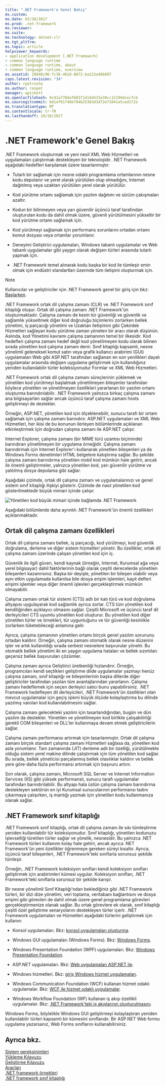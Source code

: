 ```yaml
---
title: ".NET Framework'e Genel Bakış"
ms.custom: 
ms.date: 03/30/2017
ms.prod: .net-framework
ms.reviewer: 
ms.suite: 
ms.technology: dotnet-clr
ms.tgt_pltfrm: 
ms.topic: article
helpviewer_keywords:
- application development [.NET Framework]
- common language runtime
- common language runtime, about
- common language runtime, overview
ms.assetid: 29848c96-fc36-462d-8072-ba223a40b697
caps.latest.revision: "34"
author: rpetrusha
ms.author: ronpet
manager: wpickett
ms.openlocfilehash: 9c41a7760afb03f1d14d433a30cc12194dcecfcb
ms.sourcegitcommit: bd1ef61f4bb794b25383d3d72e71041a5ced172e
ms.translationtype: MT
ms.contentlocale: tr-TR
ms.lasthandoff: 10/18/2017
---
```

# <a name="overview-of-the-net-framework"></a>.NET Framework'e Genel Bakış

.NET Framework oluşturmak ve yeni nesil XML Web Hizmetleri ve uygulamaları çalıştırmak destekleyen bir teknolojidir. .NET Framework aşağıdaki hedefleri karşılamak üzere tasarlanmıştır:

- Tutarlı bir sağlamak için nesne odaklı programlama ortamlarının nesne kodu depolanır ve yerel olarak yürütülen olup olmadığını, Internet dağıtılmış veya uzaktan yürütülen yerel olarak yürütülür.

- Kod yürütme ortamı sağlamak için yazılım dağıtımı ve sürüm çakışmaları azaltır.

- Kodun bir bilinmeyen veya yarı güvenilir üçüncü taraf tarafından oluşturulan kodu da dahil olmak üzere, güvenli yürütülmesini yükseltir bir kod yürütme ortamı sağlamak için.

- Kod yürütmeyi sağlamak için performans sorunlarını ortadan ortamı komut dosyası veya ortamlar yorumlanır.

- Deneyimi Geliştirici uygulamaları, Windows tabanlı uygulamalar ve Web tabanlı uygulamalar gibi yaygın olarak değişen türleri arasında tutarlı yapmak için.

- .NET Framework temel alınarak kodu başka bir kod ile tümleşir emin olmak için endüstri standartları üzerinde tüm iletişimi oluşturmak için.

> [!NOTE]
> Kullanıcılar ve geliştiriciler için .NET Framework genel bir giriş için bkz: [Başlarken](../../../docs/framework/get-started/index.md).

.NET Framework ortak dil çalışma zamanı (CLR) ve .NET Framework sınıf kitaplığı oluşur. Ortak dil çalışma zamanı .NET Framework'ün oluşturmaktadır. Çalışma zamanı de kesin tür güvenliği ve güvenlik ve sağlamlık yükseltmek diğer kod doğruluğu biçimlerini zorlarken bellek yönetimi, iş parçacığı yönetimi ve Uzaktan iletişimini gibi Çekirdek Hizmetleri sağlayan kodu yürütme zaman yöneten bir aracı olarak düşünün. Aslında, kod Yönetimi kavramı çalışma zamanının temel bir ilkesidir. Kod hedefleri çalışma zamanı hedef değil kod yönetilmeyen kodu olarak bilinen sırada yönetilen kod çalışma zamanı denir. Sınıf kitaplığı kapsamlı, nesne yönelimli geleneksel komut satırı veya grafik kullanıcı arabirimi (GUI) uygulamaları Web gibi ASP.NET tarafından sağlanan en son yenilikleri dayalı uygulamalar arasında değişen uygulama geliştirmek için kullandığınız yeniden kullanılabilir türler koleksiyonudur Formlar ve XML Web Hizmetleri.

.NET Framework ortak dil çalışma zamanı süreçlerinin yüklemek ve yönetilen kod yürütmeyi başlatmak yönetilmeyen bileşenler tarafından böylece yönetilen ve yönetilmeyen özellikleri yararlanan bir yazılım ortamı oluşturma barındırılabilir. .NET Framework yalnızca birkaç çalışma zamanı ana bilgisayarları sağlar ancak üçüncü taraf çalışma zamanı hosts geliştirmeyi de destekler.

Örneğin, ASP.NET, yönetilen kod için ölçeklenebilir, sunucu tarafı bir ortam sağlamak için çalışma zamanı barındırır. ASP.NET uygulamaları ve XML Web Hizmetleri, her ikisi de bu konunun ilerleyen bölümlerinde açıklanan etkinleştirmek için doğrudan çalışma zamanı ile ASP.NET çalışır.

Internet Explorer, çalışma zamanı (bir MIME türü uzantısı biçiminde) barındıran yönetilmeyen bir uygulama örneğidir. Çalışma zamanı barındırmak için Internet Explorer'ı kullanarak yönetilen bileşenleri ya da Windows Forms denetimleri HTML belgelere katıştırma sağlar. Bu şekilde çalışma zamanı barındırma yönetilen mobil kod mümkün hale getirir, ancak ile önemli geliştirmeler, yalnızca yönetilen kod, yarı güvenilir yürütme ve yalıtılmış dosya depolama gibi sağlar.

Aşağıdaki çizimde, ortak dil çalışma zamanı ve uygulamalarınızı ve genel sistem sınıf kitaplığı ilişkiyi gösterir. Çizimde de nasıl yönetilen kod gösterilmektedir büyük mimari içinde çalışır.

![Yönetilen kod büyük mimari içinde](../../../docs/framework/get-started/media/circle.gif "daire") bağlamda .NET Framework

Aşağıdaki bölümlerde daha ayrıntılı .NET Framework'ün önemli özellikleri açıklanmaktadır.

## <a name="features-of-the-common-language-runtime"></a>Ortak dil çalışma zamanı özellikleri

Ortak dil çalışma zamanı bellek, iş parçacığı, kod yürütmeyi, kod güvenlik doğrulama, derleme ve diğer sistem hizmetleri yönetir. Bu özellikler, ortak dil çalışma zamanı üzerinde çalışan yönetilen kod için iç.

Güvenlik ile ilgili güven, kendi kaynak (örneğin, Internet, Kurumsal ağa veya yerel bilgisayar) dahil faktörlerinin bağlı olarak çeşitli derecelerde yönetilen bileşenleri kazanırsınız. Başka bir deyişle, yönetilen bir bileşen olabilir veya aynı etkin uygulamada kullanılsa bile dosya erişim işlemleri, kayıt defteri erişimi işlemler veya diğer önemli işlevleri gerçekleştirmek mümkün olmayabilir.

Çalışma zamanı ortak tür sistemi (CTS) adlı bir katı türü ve kod doğrulama altyapısı uygulayarak kod sağlamlık ayrıca zorlar. CTS tüm yönetilen kod kendiliğinden açıklayıcı olmasını sağlar. Çeşitli Microsoft ve üçüncü taraf dil derleyicileri CTS uyumlu yönetilen kod oluşturur. Bu yönetilen kod diğer yönetilen türler ve örnekleri, tür uygunluğunu ve tür güvenliği kesinlikle zorlarken tüketebileceği anlamına gelir.

Ayrıca, çalışma zamanının yönetilen ortamı birçok genel yazılım sorununu ortadan kaldırır. Örneğin, çalışma zamanı otomatik olarak nesne düzenini işler ve artık kullanıldığı sırada serbest nesnelere başvurular yönetir. Bu otomatik bellek yönetimi iki en yaygın uygulama hataları ve bellek sızıntıları geçersiz bellek başvuruları çözümler.

Çalışma zamanı ayrıca Geliştirici üretkenliği hızlandırır. Örneğin, programcıları kendi seçtikleri geliştirme dilde uygulamalar yazmayı henüz çalışma zamanı, sınıf kitaplığı ve bileşenlerinin başka dillerde diğer geliştiriciler tarafından yazılan tüm avantajlarından yararlanın. Çalışma zamanı hedeflemek için seçen derleyici satıcı bunu yapabilirsiniz. .NET Framework hedefleyen dil derleyicileri, .NET Framework'ün özellikleri olan mevcut uygulamalar için geçiş işlemi büyük ölçüde kolaylaştırma bu dilinde yazılmış varolan kod kullanılabilmesini sağlar.

Çalışma zamanı gelecekteki yazılım için tasarlandığından, bugün ve dün yazılım da destekler. Yönetilen ve yönetilmeyen kod birlikte çalışabilirliği gerekli COM bileşenleri ve DLL'ler kullanmaya devam etmek geliştiricilerin sağlar.

Çalışma zamanı performansı artırmak için tasarlanmıştır. Ortak dil çalışma zamanı birçok standart çalışma zamanı Hizmetleri sağlasa da, yönetilen kod asla yorumlanır. Tam zamanında (JIT) derleme adlı bir özelliği, yürütülmekte olduğu sistem yerel makine dilinde çalıştırmak için tüm yönetilen kod sağlar. Bu sırada, bellek yöneticisi parçalanmış bellek olasılıklar kaldırır ve bellek yere göre-daha fazla performansı artırmak için başvuru artırır.

Son olarak, çalışma zamanı, Microsoft SQL Server ve Internet Information Services (IIS) gibi yüksek performanslı, sunucu tarafı uygulamalar tarafından barındırılabilir. Bu altyapı hala üstün çalışma zamanı barındırma destekleyen sektörün en iyi Kurumsal sunucularının performansı tadını çıkarmaya çalışırken, iş mantığı yazmak için yönetilen kodu kullanmanıza olanak sağlar.

## <a name="net-framework-class-library"></a>.NET Framework sınıf kitaplığı

.NET Framework sınıf kitaplığı, ortak dil çalışma zamanı ile sıkı tümleştirme yeniden kullanılabilir tür koleksiyonudur. Sınıf kitaplığı, yönetilen kodunuzu işlevselliği türetilen türler sağlar ve yönelik, nesnesidir. Bu yalnızca .NET Framework türleri kullanımı kolay hale getirir, ancak ayrıca .NET Framework'ün yeni özellikler öğrenmeye gereken süreyi kısaltır. Ayrıca, üçüncü taraf bileşenleri, .NET Framework'teki sınıflarla sorunsuz şekilde tümleşir.

Örneğin, .NET Framework koleksiyon sınıfları kendi koleksiyon sınıfları geliştirmek için arabirimleri kümesi uygular. Koleksiyon sınıfları, .NET Framework'teki sınıflarla sorunsuz bir şekilde karışır.

Bir nesne yönelimli Sınıf Kitaplığı'ndan beklediğiniz gibi .NET Framework türleri, bir dizi dize yönetimi, veri toplama, veritabanı bağlantısını ve dosya erişimi gibi görevleri de dahil olmak üzere genel programlama görevleri gerçekleştirmenize olanak sağlar. Bu ortak görevlere ek olarak, sınıf kitaplığı çeşitli özel geliştirme senaryolarını destekleyen türler içerir. .NET Framework uygulamaları ve Hizmetleri aşağıdaki türlerini geliştirmek için kullanın:

- Konsol uygulamaları. Bkz: [konsol uygulamaları oluşturma](../../../docs/standard/building-console-apps.md).

- Windows GUI uygulamaları (Windows Forms). Bkz: [Windows Forms](../../../docs/framework/winforms/index.md).

- Windows Presentation Foundation (WPF) uygulamaları. Bkz: [Windows Presentation Foundation](../../../docs/framework/wpf/index.md).

- ASP.NET uygulamaları. Bkz: [Web uygulamaları ASP.NET ile](../../../docs/framework/develop-web-apps-with-aspnet.md).

- Windows hizmetleri. Bkz: [giriş Windows hizmet uygulamaları](../../../docs/framework/windows-services/introduction-to-windows-service-applications.md).

- Windows Communication Foundation (WCF) kullanan hizmet odaklı uygulamalar. Bkz: [WCF ile hizmet odaklı uygulamalar](../../../docs/framework/wcf/index.md).

- Windows Workflow Foundation (WF) kullanan iş akışı özellikli uygulamalar. Bkz: [.NET Framework'teki iş akışlarının oluşturulmasını](http://msdn.microsoft.com/en-us/cbf3880f-dc7b-466d-b808-1109b1223f4a).

Windows Forms, böylelikle Windows GUI geliştirmeyi kolaylaştıran yeniden kullanılabilir türleri kapsamlı bir kümesini sınıflarıdır. Bir ASP.NET Web formu uygulama yazarsanız, Web Forms sınıflarını kullanabilirsiniz.

## <a name="see-also"></a>Ayrıca bkz.

[Sistem gereksinimleri](../../../docs/framework/get-started/system-requirements.md)   
[Yükleme Kılavuzu](../../../docs/framework/install/index.md)   
[Geliştirme Kılavuzu](../../../docs/framework/development-guide.md)   
[Araçları](../../../docs/framework/tools/index.md)   
[.NET framework örnekleri](http://msdn.microsoft.com/en-us/177055f8-4a1f-43e7-aee6-995c196079b1)   
[.NET framework sınıf kitaplığı](http://go.microsoft.com/fwlink/?LinkID=227195)
